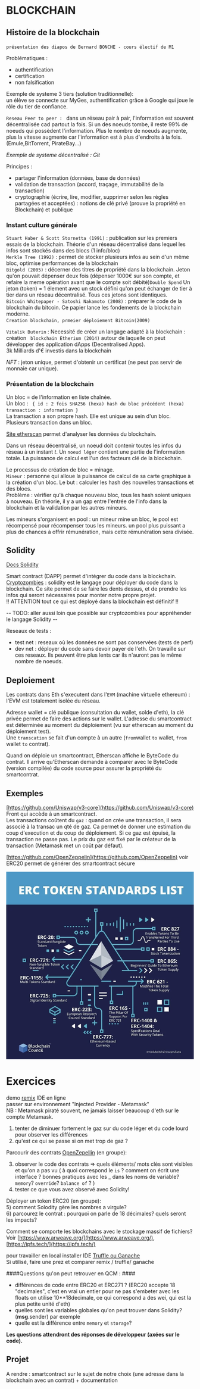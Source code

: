 # BLOCKCHAIN # 

## Histoire de la blockchain ##
`présentation des diapos de Bernard BONCHE - cours électif de M1`

Problématiques : 
* authentification 
* certification 
* non falsification

Exemple de systeme 3 tiers (solution traditionnelle):   
un élève se connecte sur MyGes, authentification grâce à Google qui joue le rôle du tier de confiance. 


``Reseau Peer to peer : `` dans un réseau pair à pair, l'information est souvent décentralisée cad partout  la fois. Si un des noeuds tombe, il reste 99% de noeuds qui possèdent l'information.
Plus le nombre de noeuds augmente, plus la vitesse augmente car l'information est à plus d'endroits à la fois. (Emule,BitTorrent, PirateBay...) 

*Exemple de systeme décentralisé : Git* 

Principes : 
* partager l'information (données, base de données)
* validation de transaction (accord, traçage, immutabilité de la transaction)
* cryptographie (écrire, lire, modifier, supprimer selon les règles partagées et acceptées) : notions de clé privé (prouve la propriété en Blockchain) et publique  


### Instant culture générale ###
``Stuart Haber & Scott Stornetta (1991)`` : publication sur les premiers essais de la blockchain. Théorie d'un réseau décentralisé dans lequel les infos sont stockés dans des blocs (1 info/bloc)  
``Merkle Tree (1992)`` : permet de stocker plusieurs infos au sein d'un même bloc, optimise performances de la blockchain  
``Bitgold (2005)`` : décerner des titres de propriété dans la blockchain. Jeton qu'on pouvait dépenser deux fois (dépenser 1000€ sur son compte, et refaire la meme opération avant que le compte soit débité)``Double Spend`` Un jeton (token) = 1 élement avec un stock défini qu'on peut échanger de tier à tier dans un réseau décentralisé. Tous ces jetons sont identiques.  
``Bitcoin Whitepaper - Satoshi Nakamoto (2008)`` : préparer le code de la blockchain du bitcoin. Ce papier lance les fondements de la blockchain moderne.  
``Creation blockchain, prmeier déploiement Bitcoin(2009)``  

``Vitalik Buterin`` : Necessité de créer un langage adapté à la blockchain : création `` blockchain Etherium (2014)`` autour de laquelle on peut développer des application dApps (Decentralised Apps).  
3k Milliards d'€ investis dans la blockchain

*NFT* : jeton unique, permet d'obtenir un certificat (ne peut pas servir de monnaie car unique). 


### Présentation de la blockchain ###

Un bloc = de l'information en liste chaînée.  
Un bloc : 
``  { id : 2 fois SHA256 (hexa)
    hash du bloc précédent (hexa)
    transaction : information } 
``  
La transaction a son propre hash. Elle est unique au sein d'un bloc. Plusieurs transaction dans un bloc.  

[Site etherscan](https://etherscan.io/) permet d'analyser les données du blockchain.

Dans un réseau décentralisé, un noeud doit contenir toutes les infos du réseau à un instant *t*. Un ``noeud léger`` contient une partie de l'information totale. La puissance de calcul est l'un des facteurs clé de la blockchain.  

Le processus de création de bloc = minage.   
``Mineur`` : personne qui alloue la puissance de calcul de sa carte graphique à la création d'un bloc.
Le but : calculer les hash des nouvelles transactions et des blocs.  
Problème : vérifier qu'à chaque nouveau bloc, tous les hash soient uniques à nouveau. En théorie, il y a un gap entre l'entrée de l'info dans la blockchain et la validation par les autres mineurs.

Les mineurs s'organisent en pool : un mineur mine un bloc, le pool est récompensé pour récompenser tous les mineurs. un pool plus puissant a plus de chances à offrir rémunération, mais cette rémunération sera divisée.  
## Solidity ##

[Docs Solidity](https://soliditylang.org/) 

Smart contract (DAPP) permet d'intégrer du code dans la blockchain.  
[Cryptozombies]( https://cryptozombies.io/fr/) : solidity est le langage pour déployer du code dans la blockchain.
Ce site permet de se faire les dents dessus, et de prendre les infos qui seront nécessaires pour monter notre propre projet.   
!! ATTENTION tout ce qui est déployé dans la blockchain est définitif !!

-- TODO: aller aussi loin que possible sur cryptozombies pour appréhender le langage Solidity -- 

Reseaux de tests : 
* test net : reseaux où les données ne sont pas conservées (tests de perf)
* dev net : déployer du code sans devoir payer de l'eth. On travaille sur ces reseaux. Ils peuvent être plus lents car ils n'auront pas le même nombre de noeuds.  

## Deploiement ##  
Les contrats dans Eth s'executent dans l'`` EVM `` (machine virtuelle ethereum) : l'EVM est totalement isolée du réseau.  

Adresse wallet = clé publique (consultation du wallet, solde d'eth), la clé privée permet de faire des actions sur le wallet. L'adresse du smartcontract est déterminée au moment du déploiement (vu sur etherscan au moment du déploiement test).  
Une `` transcation `` se fait d'un compte à un autre (``from``wallet ``to`` wallet, ``from`` wallet ``to`` contrat).  

Quand on déploie un smartcontract, Etherscan affiche le ByteCode du contrat. 
Il arrive qu'Etherscan demande à comparer avec le ByteCode (version compilée) du code source pour assurer la propriété du smartcontrat.  


## Exemples ##  

[https://github.com/Uniswap/v3-core](https://github.com/Uniswap/v3-core)  
Front qui accède à un smartcontract.  
Les transactions coûtent du ``gaz`` : quand on crée une transaction, il sera associé à la transac un qté de gaz. Ca permet de donner une estimation du coup d'execution et du coup de déploiement.
Si ce gaz est épuisé, la transaction ne passe pas. Le prix du gaz est fixé par le créateur de la transaction (Metamask met un coût par défaut).


[https://github.com/OpenZeppelin](https://github.com/OpenZeppelin) 
voir ERC20
permet de générer des smartcontract sécure  

![image](ERC.png)  


# Exercices #

demo [remix](https://remix.ethereum.org/) IDE en ligne  
passer sur environnement "Injected Provider - Metamask"  
NB : Metamask piraté souvent, ne jamais laisser beaucoup d'eth sur le compte Metamask.  

1) tenter de diminuer fortement le gaz sur du code léger et du code lourd pour observer les différences
2) qu'est ce qui se passe si on met trop de gaz ?  

Parcourir des contrats [OpenZepellin](https://github.com/OpenZeppelin) (en groupe):  

3) observer le code des contrats => quels éléments/ mots clés sont visibles et qu'on a pas vu ( à quoi correspond le ``is`` ? comment on écrit une interface ? bonnes pratiques avec les _ dans les noms de variable? ``memory``? ``override``? ``balance of`` ? )  
4) tester ce que vous avez observé avec Solidity!  

Déployer un token ERC20 (en groupe):  
5) comment Solodity gère les nombres a virgule?  
6) parcourez le contrat : pourquoi on parle de 18 décimales? quels seront les impacts?   

Comment se comporte les blockchains avec le stockage massif de fichiers? 
Voir [https://www.arweave.org/](https://www.arweave.org/), [https://ipfs.tech/](https://ipfs.tech/)    

pour travailler en local installer IDE [Truffle ou Ganache](https://trufflesuite.com/)  
Si utilisé, faire une prez et comparer remix / truffle/ ganache  

####Questions qu'on peut retrouver en QCM : ####
- différences de code entre ERC20 et ERC271 ? (ERC20 accepte 18 "decimales", c'est en vrai un entier pour ne pas s'embeter avec les floats on utilise 10**18decimale, ce qui correspond a des wei, qui est la plus petite unité d'eth)
- quelles sont les variables globales qu'on peut trouver dans Solidity? (**msg**.sender) par exemple  
- quelle est la différence entre ``memory`` et ``storage``?

__Les questions attendront des réponses de développeur (axées sur le code).__



## Projet ##  

A rendre : smartcontract sur le sujet de notre choix (une adresse dans la blockchain avec un contrat) + documentation 